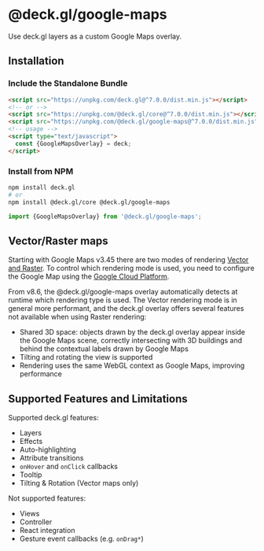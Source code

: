 # @deck.gl/google-maps

Use deck.gl layers as a custom Google Maps overlay.

## Installation

### Include the Standalone Bundle

```html
<script src="https://unpkg.com/deck.gl@^7.0.0/dist.min.js"></script>
<!-- or -->
<script src="https://unpkg.com/@deck.gl/core@^7.0.0/dist.min.js"></script>
<script src="https://unpkg.com/@deck.gl/google-maps@^7.0.0/dist.min.js"></script>
<!-- usage -->
<script type="text/javascript">
  const {GoogleMapsOverlay} = deck;
</script>
```

### Install from NPM

```bash
npm install deck.gl
# or
npm install @deck.gl/core @deck.gl/google-maps
```

```js
import {GoogleMapsOverlay} from '@deck.gl/google-maps';
```

## Vector/Raster maps

Starting with Google Maps v3.45 there are two modes of rendering [Vector and Raster](https://developers.google.com/maps/documentation/javascript/vector-map). To control which rendering mode is used, you need to configure the Google Map using the [Google Cloud Platform](https://developers.google.com/maps/documentation/javascript/webgl).

From v8.6, the @deck.gl/google-maps overlay automatically detects at runtime which rendering type is used. The Vector rendering mode is in general more performant, and the deck.gl overlay offers several features not available when using Raster rendering:

- Shared 3D space: objects drawn by the deck.gl overlay appear inside the Google Maps scene, correctly intersecting with 3D buildings and behind the contextual labels drawn by Google Maps
- Tilting and rotating the view is supported
- Rendering uses the same WebGL context as Google Maps, improving performance

## Supported Features and Limitations

Supported deck.gl features:

- Layers
- Effects
- Auto-highlighting
- Attribute transitions
- `onHover` and `onClick` callbacks
- Tooltip
- Tilting & Rotation (Vector maps only)

Not supported features:

- Views
- Controller
- React integration
- Gesture event callbacks (e.g. `onDrag*`)
